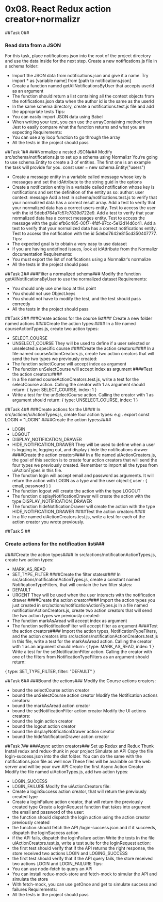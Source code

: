 # 0x08. React Redux action creator+normalizr
##Task 0##
### Read data from a JSON ###
For this task, place notifications.json into the root of the project directory and use the data inside for the next step.
Create a new notifications.js file in a schema folder:
- Import the JSON data from notifications.json and give it a name. Try import * as [variable name] from [path to notifications.json]
- Create a function named getAllNotificationsByUser that accepts userId as an argument
- The function should return a list containing all the context objects from the notifications.json data when the author id is the same as the userId
- In the same schema directory, create a notifications.test.js file and add the appropriate tests
Tips:
- You can easily import JSON data using Babel
- When writing your test, you can use the arrayContaining method from Jest to easily compare what the function returns and what you are expecting
Requirements:
- You can use any loop function to go through the array
- All the tests in the project should pass

##Task 1##
###Normalize a nested JSON###
Modify src/schema/notifications.js to set up a schema using Normalizr
You’re going to use schema.Entity to create a 3 of entities.
The first one is an example the task will provide for you.
const user = new schema.Entity("users")
- Create a message entity in a variable called message whose key is messages and set the idAttribute to the string guid in the options
- Create a notification entity in a variable called notification whose key is notifications and set the definition of the entity as so:
author: user
context: message
Add a test in schema/notifications.test.js to verify that your normalized data has a correct result array.
Add a test to verify that your normalized data has a correct users entity. Test to access the user with the id 5debd764a7c57c7839d722e9.
Add a test to verify that your normalized data has a correct messages entity. Test to access the message with the guid efb6c485-00f7-4fdf-97cc-5e12d14d6c41.
Add a test to verify that your normalized data has a correct notifications entity. Test to access the notification with the id 5debd7642e815cd350407777.
Tips:
- The expected goal is to obtain a very easy to use dataset
- If you are having undefined issues, look at idAttribute from the Normalizr documentation
Requirements:
- You must export the list of notifications using a Normalizr’s normalize
- All the tests in the project should pass

##Task 2##
###Filter a normalized schema###
Modify the function getAllNotificationsByUser to use the normalized dataset
Requirements:
- You should only use one loop at this point
- You should not use Object.keys
- You should not have to modify the test, and the test should pass correctly
- All the tests in the project should pass

##Task 3##
###Create actions for the course list###
Create a new folder named actions
####Create the action types:####
In a file named courseActionTypes.js, create two action types:
- SELECT_COURSE
- UNSELECT_COURSE
They will be used to define if a user selected or unselected a specific course
####Create the action creators:####
In a file named courseActionCreators.js, create two action creators that will send the two types we previously created:
- The function selectCourse will accept index as argument
- The function unSelectCourse will accept index as argument
####Test the action creators:####
- In a file named courseActionCreators.test.js, write a test for the selectCourse action. Calling the creator with 1 as argument should return: { type: SELECT_COURSE, index: 1 }
- Write a test for the unSelectCourse action. Calling the creator with 1 as argument should return: { type: UNSELECT_COURSE, index: 1 }

##Task 4##
###Create actions for the UI###
In src/actions/uiActionTypes.js, create four action types:
e.g . export const LOGIN = "LOGIN"
####Create the action types:####
- LOGIN
- LOGOUT
- DISPLAY_NOTIFICATION_DRAWER
- HIDE_NOTIFICATION_DRAWER
They will be used to define when a user is logging in, logging out, and display / hide the notifications drawer
####Create the action creator:####
In a file named uiActionCreators.js, the goal of this section is to create four action creators that will send the four types we previously created. Remember to import all the types from uiActionTypes in this file.
- The function login will accept email and password as arguments. It will return the action with LOGIN as a type and the user object:{ user : { email, password } }
- The function logout will create the action with the type LOGOUT
- The function displayNotificationDrawer will create the action with the type DISPLAY_NOTIFICATION_DRAWER
- The function hideNotificationDrawer will create the action with the type HIDE_NOTIFICATION_DRAWER
####Test the action creators:####
- In a file named uiActionCreators.test.js, write a test for each of the action creator you wrote previously.

##Task 5 ##
### Create actions for the notification list###
####Create the action types####
In src/actions/notificationActionTypes.js, create two action types:
- MARK_AS_READ
- SET_TYPE_FILTER
####Create the filter states####
In src/actions/notificationActionTypes.js, create a constant named NotificationTypeFilters, that will contain the two filter states:
- DEFAULT
- URGENT
They will be used when the user interacts with the notification drawer
####Create the action creator####
Import the action types you just created in src/actions/notificationActionTypes.js
In a file named notificationActionCreators.js, create two action creators that will send the two action types we previously created:
- The function markAsAread will accept index as argument
- The function setNotificationFilter will accept filter as argument
####Test the action creators####
Import the action types, NotificationTypeFilters, and the action creators into src/actions/notificationActionCreators.test.js
In this file, write a test for the markAsAread action. Calling the creator with 1 as an argument should return:
{
  type: MARK_AS_READ,
  index: 1
}
Write a test for the setNotificationFilter action. Calling the creator with one of the filters from NotificationTypeFilters as an argument should return:

{
  type: SET_TYPE_FILTER,
  filter: "DEFAULT"
}

##Task 6##
###Bound the actions###
Modify the Course actions creators:
- bound the selectCourse action creator
- bound the unSelectCourse action creator
Modify the Notification actions creators:
- bound the markAsAread action creator
- bound the setNotificationFilter action creator
Modify the UI actions creators:
- bound the login action creator
- bound the logout action creator
- bound the displayNotificationDrawer action creator
- bound the hideNotificationDrawer action creator

##Task 7##
###Async action creators###
Set up Redux and Redux Thunk
Install redux and redux-thunk in your project
Simulate an API
Copy the file login-success.json into the dist folder. You can do the same with the notifications.json file as well now
These files will be available on the web server and will be your own API
Create the first Async Action Creator
Modify the file named uiActionTypes.js, add two action types:
- LOGIN_SUCCESS
- LOGIN_FAILURE
Modify the uiActionCreators file:
- Create a loginSuccess action creator, that will return the previously created type
- Create a loginFailure action creator, that will return the previously created type
Create a loginRequest function that takes into argument the email and password of the user:
- the function should dispatch the login action using the action creator previously created
- the function should fetch the API /login-success.json and if it succeeds, dispatch the loginSuccess action
- if the API fails, dispatch the loginFailure action
Write the tests
In the file uiActionCreators.test.js, write a test suite for the loginRequest action:
- the first test should verify that if the API returns the right response, the store received two actions LOGIN and LOGING_SUCCESS
- the first test should verify that if the API query fails, the store received two actions LOGIN and LOGIN_FAILURE
Tips:
- You can use node-fetch to query an API
- You can install redux-mock-store and fetch-mock to simular the API and simulate the store
- With fetch-mock, you can use getOnce and get to simulate success and failures
Requirements:
- All the tests in the project should pass
